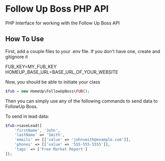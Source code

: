 # Follow Up Boss PHP API
PHP Interface for working with the Follow Up Boss API

How To Use
--------

First, add a couple files to your .env file.  If you don't have one, create and gitignore it

FUB_KEY=MY_FUB_KEY
HOMEUP_BASE_URL=BASE_URL_OF_YOUR_WEBSITE

Now, you should be able to initiate your class

```php
$fub = new HomeUp\FollowUpBoss\FUB();
```

Then you can simply use any of the following commands to send data to FollowUp Boss.

To send in lead data:

```php
$fub->saveLead([
    'firstName', 'John',  
    'lastName' => 'Smith',  
    'emails' => [['value' => 'johnsmith@example.com']], 
    'phones' => [['value' => '555-555-5555']],
    'tags' => ['Free Market Report']
]);
```
